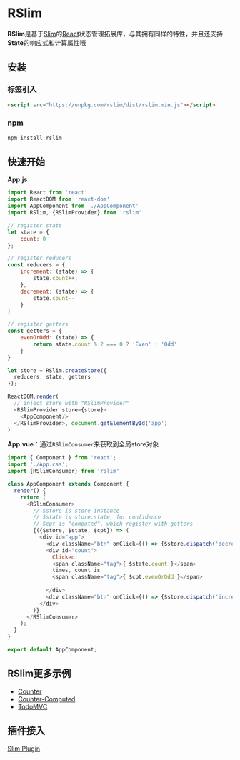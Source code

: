 # RSlim

**RSlim**是基于[Slim](/zh/intro.html)的[React](https://reactjs.org//)状态管理拓展库，与其拥有同样的特性，并且还支持**State**的响应式和计算属性哦

## 安装

### 标签引入

```html
<script src="https://unpkg.com/rslim/dist/rslim.min.js"></script>
```

### npm

```bash
npm install rslim
```

## 快速开始

**App.js**

```javascript
import React from 'react'
import ReactDOM from 'react-dom'
import AppComponent from './AppComponent'
import RSlim, {RSlimProvider} from 'rslim'

// register state
let state = {
    count: 0
};

// register reducers
const reducers = {
    increment: (state) => {
        state.count++;
    },
    decrement: (state) => {
        state.count--
    }
}

// register getters
const getters = {
    evenOrOdd: (state) => {
        return state.count % 2 === 0 ? 'Even' : 'Odd'
    }
}

let store = RSlim.createStore({
  reducers, state, getters
});

ReactDOM.render(
  // inject store with "RSlimProvider"
  <RSlimProvider store={store}>
    <AppComponent/>
  </RSlimProvider>, document.getElementById('app')
)
```

**App.vue**：通过`RSlimConsumer`来获取到全局store对象

```javascript
import { Component } from 'react';
import './App.css';
import {RSlimConsumer} from 'rslim'

class AppComponent extends Component {
  render() {
    return (
      <RSlimConsumer>
        // $store is store instance
        // $state is store.state, for confidence
        // $cpt is "computed", which register with getters
        {({$store, $state, $cpt}) => (
          <div id="app">
            <div className="btn" onClick={() => {$store.dispatch('decrement')}}>-</div>
            <div id="count">
              Clicked:
              <span className="tag">{ $state.count }</span>
              times, count is
              <span className="tag">{ $cpt.evenOrOdd }</span>
              .
            </div>
            <div className="btn" onClick={() => {$store.dispatch('increment')}}>+</div>
          </div>
        )}
      </RSlimConsumer>
    );
  }
}

export default AppComponent;
```

## RSlim更多示例
* [Counter](https://github.com/victor0210/slim/tree/master/example/react-counter)
* [Counter-Computed](https://github.com/victor0210/slim/tree/master/example/react-counter-computed)
* [TodoMVC](https://github.com/victor0210/slim/tree/master/example/react-todomvc)

## 插件接入
[Slim Plugin](/zh/plugin.html)
